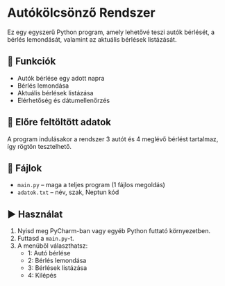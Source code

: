 # Autókölcsönző Rendszer

Ez egy egyszerű Python program, amely lehetővé teszi autók bérlését, a bérlés lemondását, valamint az aktuális bérlések listázását.

## 📝 Funkciók

- Autók bérlése egy adott napra
- Bérlés lemondása
- Aktuális bérlések listázása
- Elérhetőség és dátumellenőrzés

## 🚗 Előre feltöltött adatok

A program indulásakor a rendszer 3 autót és 4 meglévő bérlést tartalmaz, így rögtön tesztelhető.

## 📁 Fájlok

- `main.py` – maga a teljes program (1 fájlos megoldás)
- `adatok.txt` – név, szak, Neptun kód

## ▶️ Használat

1. Nyisd meg PyCharm-ban vagy egyéb Python futtató környezetben.
2. Futtasd a `main.py`-t.
3. A menüből választhatsz:
   - 1: Autó bérlése
   - 2: Bérlés lemondása
   - 3: Bérlések listázása
   - 4: Kilépés
